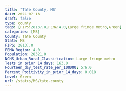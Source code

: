 ```yaml
---
title: "Tate County, MS"
date: 2021-07-18
draft: false
type: county
tags: [FIPS:28137.0,FEMA:4.0,Large fringe metro,Green]
categories: [MS]
County: Tate County
State: MS
FIPS: 28137.0
FEMA_Region: 4.0
Population: 28321.0
NCHS_Urban_Rural_Classification: Large fringe metro
Tests_in_prior_14_days: 163.0
Fourteen_day_test_rate_per_100000: 576.0
Percent_Positivity_in_prior_14_days: 0.018
Level: Green
url: /states/MS/tate-county
---
```



